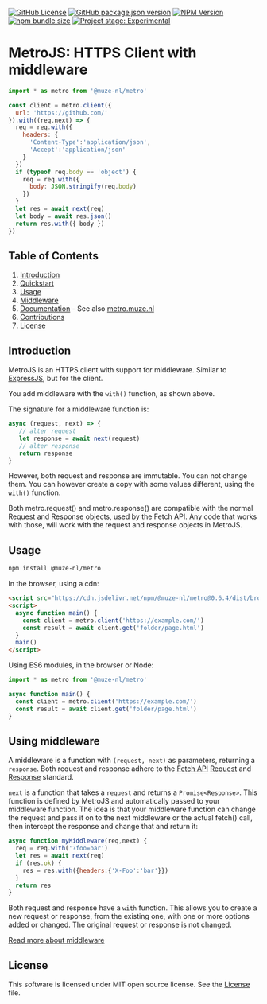 [![GitHub License](https://img.shields.io/github/license/muze-nl/metro)](https://github.com/muze-nl/metro/blob/main/LICENSE)
[![GitHub package.json version](https://img.shields.io/github/package-json/v/muze-nl/metro)]()
[![NPM Version](https://img.shields.io/npm/v/@muze-nl/metro)](https://www.npmjs.com/package/@muze-nl/metro)
[![npm bundle size](https://img.shields.io/bundlephobia/min/@muze-nl/metro)](https://www.npmjs.com/package/@muze-nl/metro)
[![Project stage: Experimental][project-stage-badge: Experimental]][project-stage-page]

# MetroJS: HTTPS Client with middleware

```javascript
import * as metro from '@muze-nl/metro'

const client = metro.client({
  url: 'https://github.com/'
}).with((req,next) => {
  req = req.with({
    headers: {
      'Content-Type':'application/json',
      'Accept':'application/json'
    }
  })
  if (typeof req.body == 'object') {
    req = req.with({
      body: JSON.stringify(req.body)
    })
  }
  let res = await next(req)
  let body = await res.json()
  return res.with({ body })
})
```
## Table of Contents
1. [Introduction](#introduction)
2. [Quickstart](docs/quickstart.md)
3. [Usage](#usage)
4. [Middleware](#middleware)
5. [Documentation](docs/) - See also [metro.muze.nl](https://metro.muze.nl/)
6. [Contributions](CONTIBRUTING.md)
7. [License](#license)

<a name="introduction"></a>
## Introduction

MetroJS is an HTTPS client with support for middleware. Similar to [ExpressJS](https://expressjs.com/), but for the client.

You add middleware with the `with()` function, as shown above.

The signature for a middleware function is:

```javascript
async (request, next) => {
   // alter request
   let response = await next(request)
   // alter response
   return response
}
```

However, both request and response are immutable. You can not change them. You can 
however create a copy with some values different, using the `with()` function.

Both metro.request() and metro.response() are compatible with the normal Request 
and Response objects, used by the Fetch API. Any code that works with those, will work
with the request and response objects in MetroJS.

<a name="usage"></a>
## Usage

```bash
npm install @muze-nl/metro
```

In the browser, using a cdn:
```html
<script src="https://cdn.jsdelivr.net/npm/@muze-nl/metro@0.6.4/dist/browser.js"></script>
<script>
  async function main() {
    const client = metro.client('https://example.com/')
    const result = await client.get('folder/page.html')
  }
  main()
</script>
```

Using ES6 modules, in the browser or Node:
```javascript
import * as metro from '@muze-nl/metro'

async function main() {
  const client = metro.client('https://example.com/')
  const result = await client.get('folder/page.html')
}
```

<a name="middleware"></a>
## Using middleware
A middleware is a function with `(request, next)` as parameters, returning a `response`.
Both request and response adhere to the [Fetch API](https://developer.mozilla.org/en-US/docs/Web/API/Fetch_API)
[Request](https://developer.mozilla.org/en-US/docs/Web/API/Request) and 
[Response](https://developer.mozilla.org/en-US/docs/Web/API/Response) standard.

`next` is a function that takes a `request` and returns a `Promise<Response>`. This function is defined by MetroJS
and automatically passed to your middleware function. The idea is that your middleware function can change the request
and pass it on to the next middleware or the actual fetch() call, then intercept the response and change that and return it:

```javascript
async function myMiddleware(req,next) {
  req = req.with('?foo=bar')
  let res = await next(req)
  if (res.ok) {
    res = res.with({headers:{'X-Foo':'bar'}})
  }
  return res
}
```

Both request and response have a `with` function. This allows you to create a new request or response, from 
the existing one, with one or more options added or changed. The original request or response is not changed.

[Read more about middleware](docs/middleware/)

<a name="license"></a>
## License

This software is licensed under MIT open source license. See the [License](./LICENSE) file.


[project-stage-badge: Experimental]: https://img.shields.io/badge/Project%20Stage-Experimental-yellow.svg
[project-stage-page]: https://blog.pother.ca/project-stages/

